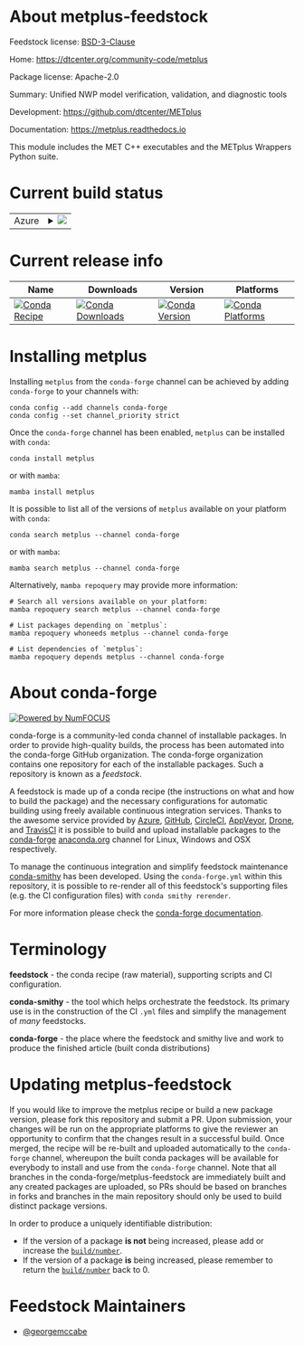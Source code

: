 About metplus-feedstock
=======================

Feedstock license: [BSD-3-Clause](https://github.com/conda-forge/metplus-feedstock/blob/main/LICENSE.txt)

Home: https://dtcenter.org/community-code/metplus

Package license: Apache-2.0

Summary: Unified NWP model verification, validation, and diagnostic tools

Development: https://github.com/dtcenter/METplus

Documentation: https://metplus.readthedocs.io

This module includes the MET C++ executables and the METplus Wrappers
Python suite.


Current build status
====================


<table>
    
  <tr>
    <td>Azure</td>
    <td>
      <details>
        <summary>
          <a href="https://dev.azure.com/conda-forge/feedstock-builds/_build/latest?definitionId=25710&branchName=main">
            <img src="https://dev.azure.com/conda-forge/feedstock-builds/_apis/build/status/metplus-feedstock?branchName=main">
          </a>
        </summary>
        <table>
          <thead><tr><th>Variant</th><th>Status</th></tr></thead>
          <tbody><tr>
              <td>linux_64_python3.10.____cpython</td>
              <td>
                <a href="https://dev.azure.com/conda-forge/feedstock-builds/_build/latest?definitionId=25710&branchName=main">
                  <img src="https://dev.azure.com/conda-forge/feedstock-builds/_apis/build/status/metplus-feedstock?branchName=main&jobName=linux&configuration=linux%20linux_64_python3.10.____cpython" alt="variant">
                </a>
              </td>
            </tr><tr>
              <td>osx_64_python3.10.____cpython</td>
              <td>
                <a href="https://dev.azure.com/conda-forge/feedstock-builds/_build/latest?definitionId=25710&branchName=main">
                  <img src="https://dev.azure.com/conda-forge/feedstock-builds/_apis/build/status/metplus-feedstock?branchName=main&jobName=osx&configuration=osx%20osx_64_python3.10.____cpython" alt="variant">
                </a>
              </td>
            </tr><tr>
              <td>osx_arm64_python3.10.____cpython</td>
              <td>
                <a href="https://dev.azure.com/conda-forge/feedstock-builds/_build/latest?definitionId=25710&branchName=main">
                  <img src="https://dev.azure.com/conda-forge/feedstock-builds/_apis/build/status/metplus-feedstock?branchName=main&jobName=osx&configuration=osx%20osx_arm64_python3.10.____cpython" alt="variant">
                </a>
              </td>
            </tr>
          </tbody>
        </table>
      </details>
    </td>
  </tr>
</table>

Current release info
====================

| Name | Downloads | Version | Platforms |
| --- | --- | --- | --- |
| [![Conda Recipe](https://img.shields.io/badge/recipe-metplus-green.svg)](https://anaconda.org/conda-forge/metplus) | [![Conda Downloads](https://img.shields.io/conda/dn/conda-forge/metplus.svg)](https://anaconda.org/conda-forge/metplus) | [![Conda Version](https://img.shields.io/conda/vn/conda-forge/metplus.svg)](https://anaconda.org/conda-forge/metplus) | [![Conda Platforms](https://img.shields.io/conda/pn/conda-forge/metplus.svg)](https://anaconda.org/conda-forge/metplus) |

Installing metplus
==================

Installing `metplus` from the `conda-forge` channel can be achieved by adding `conda-forge` to your channels with:

```
conda config --add channels conda-forge
conda config --set channel_priority strict
```

Once the `conda-forge` channel has been enabled, `metplus` can be installed with `conda`:

```
conda install metplus
```

or with `mamba`:

```
mamba install metplus
```

It is possible to list all of the versions of `metplus` available on your platform with `conda`:

```
conda search metplus --channel conda-forge
```

or with `mamba`:

```
mamba search metplus --channel conda-forge
```

Alternatively, `mamba repoquery` may provide more information:

```
# Search all versions available on your platform:
mamba repoquery search metplus --channel conda-forge

# List packages depending on `metplus`:
mamba repoquery whoneeds metplus --channel conda-forge

# List dependencies of `metplus`:
mamba repoquery depends metplus --channel conda-forge
```


About conda-forge
=================

[![Powered by
NumFOCUS](https://img.shields.io/badge/powered%20by-NumFOCUS-orange.svg?style=flat&colorA=E1523D&colorB=007D8A)](https://numfocus.org)

conda-forge is a community-led conda channel of installable packages.
In order to provide high-quality builds, the process has been automated into the
conda-forge GitHub organization. The conda-forge organization contains one repository
for each of the installable packages. Such a repository is known as a *feedstock*.

A feedstock is made up of a conda recipe (the instructions on what and how to build
the package) and the necessary configurations for automatic building using freely
available continuous integration services. Thanks to the awesome service provided by
[Azure](https://azure.microsoft.com/en-us/services/devops/), [GitHub](https://github.com/),
[CircleCI](https://circleci.com/), [AppVeyor](https://www.appveyor.com/),
[Drone](https://cloud.drone.io/welcome), and [TravisCI](https://travis-ci.com/)
it is possible to build and upload installable packages to the
[conda-forge](https://anaconda.org/conda-forge) [anaconda.org](https://anaconda.org/)
channel for Linux, Windows and OSX respectively.

To manage the continuous integration and simplify feedstock maintenance
[conda-smithy](https://github.com/conda-forge/conda-smithy) has been developed.
Using the ``conda-forge.yml`` within this repository, it is possible to re-render all of
this feedstock's supporting files (e.g. the CI configuration files) with ``conda smithy rerender``.

For more information please check the [conda-forge documentation](https://conda-forge.org/docs/).

Terminology
===========

**feedstock** - the conda recipe (raw material), supporting scripts and CI configuration.

**conda-smithy** - the tool which helps orchestrate the feedstock.
                   Its primary use is in the construction of the CI ``.yml`` files
                   and simplify the management of *many* feedstocks.

**conda-forge** - the place where the feedstock and smithy live and work to
                  produce the finished article (built conda distributions)


Updating metplus-feedstock
==========================

If you would like to improve the metplus recipe or build a new
package version, please fork this repository and submit a PR. Upon submission,
your changes will be run on the appropriate platforms to give the reviewer an
opportunity to confirm that the changes result in a successful build. Once
merged, the recipe will be re-built and uploaded automatically to the
`conda-forge` channel, whereupon the built conda packages will be available for
everybody to install and use from the `conda-forge` channel.
Note that all branches in the conda-forge/metplus-feedstock are
immediately built and any created packages are uploaded, so PRs should be based
on branches in forks and branches in the main repository should only be used to
build distinct package versions.

In order to produce a uniquely identifiable distribution:
 * If the version of a package **is not** being increased, please add or increase
   the [``build/number``](https://docs.conda.io/projects/conda-build/en/latest/resources/define-metadata.html#build-number-and-string).
 * If the version of a package **is** being increased, please remember to return
   the [``build/number``](https://docs.conda.io/projects/conda-build/en/latest/resources/define-metadata.html#build-number-and-string)
   back to 0.

Feedstock Maintainers
=====================

* [@georgemccabe](https://github.com/georgemccabe/)

